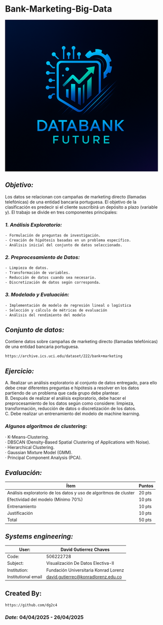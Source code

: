 # Bank-Marketing-Big-Data

<p align="center">
  <img width="800" height="500" src="https://github.com/dg2c4/Bank-Marketing-Data/blob/main/Assets/Bank-Marketing-Data-Ilustration.png" alt="Bank-Marketing-Data-Illustration">
</p>


## *Objetivo:* 
Los datos se relacionan con campañas de marketing directo (llamadas telefónicas) de una entidad bancaria portuguesa. El objetivo de la clasificación es predecir si el cliente suscribirá un depósito a plazo (variable y).
El trabajo se divide en tres componentes principales:

### *1. Análisis Exploratorio:*
    - Formulación de preguntas de investigación.
    - Creación de hipótesis basadas en un problema específico.
    - Análisis inicial del conjunto de datos seleccionado.

### *2. Preprocesamiento de Datos:*
    - Limpieza de datos.
    - Transformación de variables.
    - Reducción de datos cuando sea necesario.
    - Discretización de datos según corresponda.

### *3. Modelado y Evaluación:*
    - Implementación de modelo de regresión lineal o logística
    - Selección y cálculo de métricas de evaluación
    - Análisis del rendimiento del modelo

## *Conjunto de datos:* 
Contiene datos sobre campañas de marketing directo (llamadas telefónicas) de una entidad bancaria portuguesa.

    https://archive.ics.uci.edu/dataset/222/bank+marketing

## *Ejercicio:*
  A. Realizar un análisis exploratorio al conjunto de datos entregado, para ello debe crear diferentes preguntas e hipótesis a resolver en los datos partiendo de un problema que cada grupo debe plantear.\
  B. Después de realizar el análisis exploratorio, debe hacer el preprocesamiento de los datos según como considere: limpieza, transformación, reducción de datos o discretización de los datos.\
  C. Debe realizar un entrenamiento del modelo de machine learning.

### *Algunos algoritmos de clustering:*
· K-Means-Clustering.\
· DBSCAN (Density-Based Spatial Clustering of Applications with Noise).\
· Hierarchical Clustering.\
· Gaussian Mixture Model (GMM).\
· Principal Component Analysis (PCA).

## *Evaluación:*
| Ítem | Puntos |
|------|--------|
| Análisis exploratorio de los datos y uso de algoritmos de cluster | 20 pts |
| Efectividad del modelo (Mínimo 70%) | 10 pts |
| Entrenamiento | 10 pts |
| Justificación | 10 pts |
|Total | 50 pts |

## *Systems engineering:*
| User: | David Gutierrez Chaves |
|------|--------|
| Code: | 506222728 |
| Subject: | Visualización De Datos Electiva-II |
| Institution: | Fundación Universitaria Konrad Lorenz |
| Institutional email | david.gutierrec@konradlorenz.edu.co |
  

## Created By:
    https://github.com/dg2c4
    
### *Date:* 04/04/2025 - 26/04/2025
